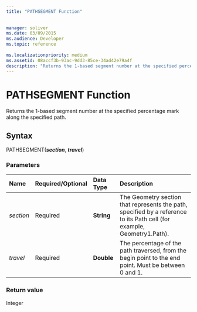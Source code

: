 ```yaml
---
title: "PATHSEGMENT Function"
 
 
manager: soliver
ms.date: 03/09/2015
ms.audience: Developer
ms.topic: reference
 
ms.localizationpriority: medium
ms.assetid: 08accf3b-93ac-9dd3-85ce-34ad42e79a4f
description: "Returns the 1-based segment number at the specified percentage mark along the specified path."
---
```


# PATHSEGMENT Function

Returns the 1-based segment number at the specified percentage mark along the specified path.
  
## Syntax

PATHSEGMENT(***section***, ***travel***)
  
### Parameters

|**Name**|**Required/Optional**|**Data Type**|**Description**|
|:-----|:-----|:-----|:-----|
| *section* <br/> |Required  <br/> |**String** <br/> |The Geometry section that represents the path, specified by a reference to its Path cell (for example, Geometry1.Path). |
| *travel* <br/> |Required  <br/> |**Double** <br/> |The percentage of the path traversed, from the begin point to the end point. Must be between 0 and 1. |

### Return value

Integer
  